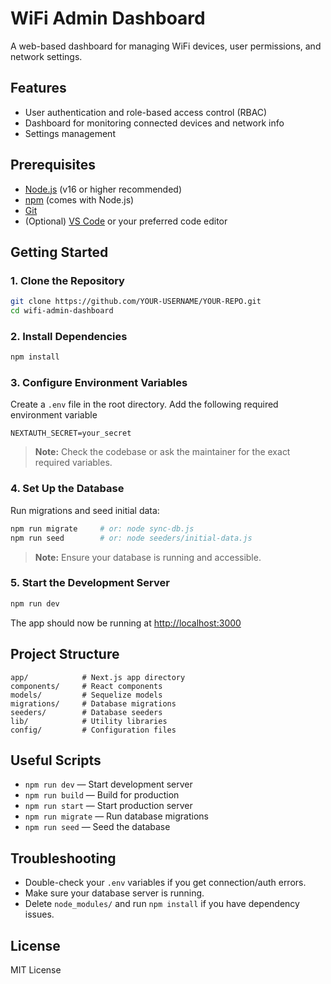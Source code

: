 # WiFi Admin Dashboard

A web-based dashboard for managing WiFi devices, user permissions, and network settings.

## Features
- User authentication and role-based access control (RBAC)
- Dashboard for monitoring connected devices and network info
- Settings management

## Prerequisites
- [Node.js](https://nodejs.org/) (v16 or higher recommended)
- [npm](https://www.npmjs.com/) (comes with Node.js)
- [Git](https://git-scm.com/)
- (Optional) [VS Code](https://code.visualstudio.com/) or your preferred code editor

## Getting Started

### 1. Clone the Repository
```sh
git clone https://github.com/YOUR-USERNAME/YOUR-REPO.git
cd wifi-admin-dashboard
```

### 2. Install Dependencies
```sh
npm install
```

### 3. Configure Environment Variables
Create a `.env` file in the root directory. Add the following required environment variable

```
NEXTAUTH_SECRET=your_secret
```

> **Note:** Check the codebase or ask the maintainer for the exact required variables.

### 4. Set Up the Database
Run migrations and seed initial data:
```sh
npm run migrate     # or: node sync-db.js
npm run seed        # or: node seeders/initial-data.js
```

> **Note:** Ensure your database is running and accessible.

### 5. Start the Development Server
```sh
npm run dev
```

The app should now be running at [http://localhost:3000](http://localhost:3000)

## Project Structure
```
app/            # Next.js app directory
components/     # React components
models/         # Sequelize models
migrations/     # Database migrations
seeders/        # Database seeders
lib/            # Utility libraries
config/         # Configuration files
```

## Useful Scripts
- `npm run dev` — Start development server
- `npm run build` — Build for production
- `npm run start` — Start production server
- `npm run migrate` — Run database migrations
- `npm run seed` — Seed the database

## Troubleshooting
- Double-check your `.env` variables if you get connection/auth errors.
- Make sure your database server is running.
- Delete `node_modules/` and run `npm install` if you have dependency issues.

## License
MIT License
